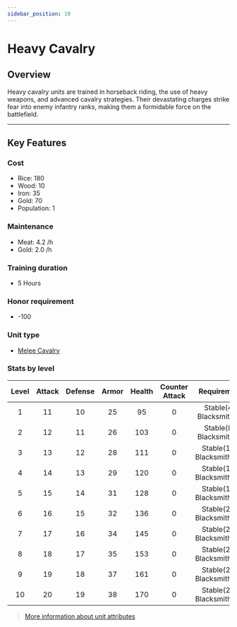 ```yaml
---
sidebar_position: 10
---
```

# Heavy Cavalry

## Overview

Heavy cavalry units are trained in horseback riding, the use of heavy weapons, and advanced cavalry strategies. Their devastating charges strike fear into enemy infantry ranks, making them a formidable force on the battlefield.

---

## Key Features

### Cost
- Rice: 180
- Wood: 10
- Iron: 35
- Gold: 70
- Population: 1

### Maintenance
- Meat: 4.2 /h
- Gold: 2.0 /h

### Training duration
- 5 Hours

### Honor requirement
- -100

### Unit type
- [Melee Cavalry](../index.md#melee-cavalry)


### Stats by level

| Level | Attack | Defense | Armor | Health | Counter Attack |        Requirement         |
| :---: | :----: | :-----: | :---: | :----: | :------------: | :------------------------: |
|   1   |   11   |   10    |  25   |   95   |       0        |  Stable(4), Blacksmith(4)  |
|   2   |   12   |   11    |  26   |  103   |       0        |  Stable(8), Blacksmith(8)  |
|   3   |   13   |   12    |  28   |  111   |       0        | Stable(12), Blacksmith(12) |
|   4   |   14   |   13    |  29   |  120   |       0        | Stable(15), Blacksmith(15) |
|   5   |   15   |   14    |  31   |  128   |       0        | Stable(17), Blacksmith(17) |
|   6   |   16   |   15    |  32   |  136   |       0        | Stable(20), Blacksmith(20) |
|   7   |   17   |   16    |  34   |  145   |       0        | Stable(22), Blacksmith(22) |
|   8   |   18   |   17    |  35   |  153   |       0        | Stable(25), Blacksmith(25) |
|   9   |   19   |   18    |  37   |  161   |       0        | Stable(27), Blacksmith(27) |
|  10   |   20   |   19    |  38   |  170   |       0        | Stable(29), Blacksmith(29) |

> [More information about unit attributes](../index.md#attributes)